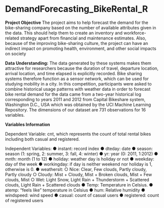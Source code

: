 # DemandForecasting_BikeRental_R
**Project Objective**
The project aims to help forecast the demand for the bike-sharing company based on the number of available attributes given in the data. This should help them to create an inventory and workforce-related strategy apart from financial and maintenance estimates. Also, because of the improving bike-sharing culture, the project can have an indirect impact on promoting health, environment, and other social impacts on society

**Data Understanding:** The data generated by these systems makes them attractive for researchers because the duration of travel, departure location, arrival location, and time elapsed is explicitly recorded. Bike sharing systems therefore function as a sensor network, which can be used for studying mobility in a city. In this competition, participants were asked to combine historical usage patterns with weather data in order to forecast bike rental demand for the data came from a two-year historical log corresponding to years 2011 and 2012 from Capital Bikeshare system, Washington D.C., USA which was obtained by the UCI Machine Learning Repository.
The dimensions of our dataset are 731 observations for 16 variables.

**Variables Information**

Dependent Variable: cnt, which represents the count of total rental bikes including both casual and registered. 

Independent Variables:
● instant: record index
● dteday: date
● season: season (1: spring, 2: summer, 3: fall, 4: winter)
● yr: year (0: 2011, 1:2012)
● mnth: month (1 to 12)
● holiday: weather day is holiday or not
● weekday: day of the week
● workingday: if day is neither weekend nor holiday is 1, otherwise is 0.
● weathersit:
  ○ Nice: Clear, Few clouds, Partly cloudy, Partly cloudy
  ○ Cloudy: Mist + Cloudy, Mist + Broken clouds, Mist + Few clouds, Mist
  ○ Wet: Light Snow, Light Rain + Thunderstorm + Scattered clouds, Light Rain + Scattered clouds
● Temp: Temperature in Celsius.
● atemp: “feels like” temperature in Celsius
● hum: Relative humidity
● windspeed: wind speed
● casual: count of casual users
● registered: count of registered users
